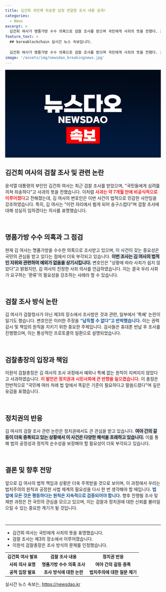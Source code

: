 ```yaml
---
title: 김건희 국민께 죄송한 심정 전달한 조사 내용 공개!
categories:
  - News
excerpt: >
  김건희 여사가 명품가방 수수 의혹으로 검찰 조사를 받으며 국민에게 사죄의 뜻을 전했다. 조사 과정에서 논란이 일어난 특혜 문제에 대해 검찰총장은 원칙이 지켜지지 않았다고 사과했다. 이 충격적인 사건의 진실은 무엇일까?
feature_text: >
  ## koreablockchain 실시간 뉴스 속보입니다.

  김건희 여사가 명품가방 수수 의혹으로 검찰 조사를 받으며 국민에게 사죄의 뜻을 전했다. 조사 과정에서 논란이 일어난 특혜 문제에 대해 검찰총장은 원칙이 지켜지지 않았다고 사과했다. 이 충격적인 사건의 진실은 무엇일까?
image: '/assets/img/newsdao_breakingnews.jpg'
---
```


<p><img src="/assets/img/newsdao_breakingnews.jpg" alt="koreablockchain 속보" /></p>

<h2 data-ke-size="size26">김건희 여사의 검찰 조사 및 관련 논란</h2>

<p data-ke-size="size16">윤석열 대통령의 부인인 김건희 여사는 최근 검찰 조사를 받았으며, "국민들에게 심려를 끼쳐 죄송하다"고 사과의 뜻을 전했습니다. 이처럼 <b><span style="color: #ee2323;">사과는 약 7개월 만에 비공식적으로 이루어졌다</span></b>고 전해졌는데, 김 여사의 변호인은 이번 사건이 법적으로 민감한 사안임을 강조하였습니다. 특히, 김 여사는 "이런 자리에서 뵙게 되어 송구스럽다"며 검찰 조사에 대해 성실히 임하겠다는 의사를 표명했습니다.</p>

<p data-ke-size="size16">&nbsp;</p>

<h2 data-ke-size="size26">명품가방 수수 의혹과 그 점검</h2>

<p data-ke-size="size16">현재 김 여사는 명품가방을 수수한 의혹으로 조사받고 있으며, 이 사건이 갖는 중요성은 국민의 관심을 받고 있다는 점에서 더욱 부각되고 있습니다. <b><span style="background-color: #21538527;">이번 조사는 김 여사의 법적인 지위와 관련하여 예외가 없음을 상기시킵니다.</span></b> 변호인은 "상황에 따라 사죄가 쉽지 않았다”고 밝혔지만, 김 여사의 진정한 사죄 의사를 언급하였습니다. 이는 결국 우리 사회가 요구하는 '환류'의 필요성을 강조하는 사례라 할 수 있습니다.</p>

<p data-ke-size="size16">&nbsp;</p>

<h2 data-ke-size="size26">검찰 조사 방식 논란</h2>

<p data-ke-size="size16">김 여사가 검찰청사가 아닌 제3의 장소에서 조사받은 것과 관련, 일부에서 '특혜' 논란이 일기도 했습니다. 변호인은 이러한 주장을 <b><span style="color: #1a5490;">“납득할 수 없다”고 반박했습니다.</span></b> 이는 권력감시 및 책임의 원칙을 지키기 위한 중요한 주제입니다. 검사들은 휴대폰 반납 후 조사를 진행했으며, 이는 통상적인 프로토콜의 일환으로 설명되었습니다.</p>

<p data-ke-size="size16">&nbsp;</p>

<h2 data-ke-size="size26">검찰총장의 입장과 책임</h2>

<p data-ke-size="size16">이원석 검찰총장은 김 여사의 조사 과정에서 예외나 특혜 없는 원칙이 지켜지지 않았다고 사과하였습니다. <b><span style="color: #ee2323;">이 발언은 정치권과 시민사회에 큰 반향을 일으켰습니다.</span></b> 이 총장은 전반적으로 "국민께 여러 차례 법 앞에서 똑같은 기준이 필요하다고 말씀드렸다"며 깊은 유감을 표했습니다.</p>

<p data-ke-size="size16">&nbsp;</p>

<h2 data-ke-size="size26">정치권의 반응</h2>

<p data-ke-size="size16">김 여사의 검찰 조사 관련 논란은 정치권에서도 큰 관심을 받고 있습니다. <b><span style="background-color: #21538527;">여야 간의 갈등이 더욱 증폭되고 있는 상황에서 이 사건은 다양한 해석을 초래하고 있습니다.</span></b> 이를 통해 법의 공정성과 정치적 순수성을 보장해야 할 필요성이 더욱 부각되고 있습니다.</p>

<p data-ke-size="size16">&nbsp;</p>

<h2 data-ke-size="size26">결론 및 향후 전망</h2>

<p data-ke-size="size16">앞으로 김 여사의 법적 책임과 상황은 더욱 주목받을 것으로 보이며, 이 과정에서 우리는 법치주의의 원칙과 공정한 사법 체계의 필요성을 다시 한 번 생각해야 할 때입니다. <b><span style="color: #1a5490;">법 앞에 모든 것은 평등하다는 원칙은 지속적으로 검증되어야 합니다.</span></b> 향후 진행될 조사 및 재판 과정은 전 국민의 관심을 모으고 있으며, 이는 검찰과 정치권에 대한 신뢰를 불러일으킬 수 있는 중요한 계기가 될 것입니다.</p>

<p data-ke-size="size16">&nbsp;</p>

<hr>

<ul>
    <li>김건희 여사는 국민에게 사죄의 뜻을 표명했습니다.</li>
    <li>검찰 조사는 제3의 장소에서 이루어졌습니다.</li>
    <li>이원석 검찰총장은 조사 방식의 문제를 인정했습니다.</li>
</ul>

<table style="width: 100%;">
    <tbody>
        <tr>
            <td style="text-align: center; height: 17px;"><b>김건희 여사 발표</b></td>
            <td style="text-align: center; height: 17px;"><b>검찰 조사 내용</b></td>
            <td style="text-align: center; height: 17px;"><b>정치권 반응</b></td>
        </tr>
        <tr>
            <td style="text-align: center; height: 17px;"><b>사죄 의사 표명</b></td>
            <td style="text-align: center; height: 17px;"><b>명품가방 수수 의혹 조사</b></td>
            <td style="text-align: center; height: 17px;"><b>여야 간의 갈등 증폭</b></td>
        </tr>
        <tr>
            <td style="text-align: center; height: 17px;"><b>공적 입장 발표</b></td>
            <td style="text-align: center; height: 17px;"><b>조사 방식에 대한 논란</b></td>
            <td style="text-align: center; height: 17px;"><b>법치주의에 대한 질문 제기</b></td>
        </tr>
    </tbody>
</table>
실시간 뉴스 속보는, <a href="https://newsdao.kr" rel="dofollow">https://newsdao.kr</a>


